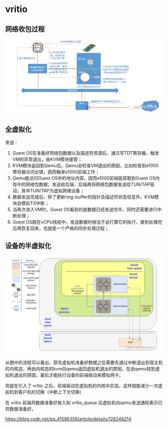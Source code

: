 # vritio

## 网络收包过程

![alt text](../image/网络收包过程.png)

## 全虚拟化

发送：

1. Guest OS在准备好网络包数据以及描述符资源后，通过写TDT寄存器，触发VM的异常退出，由KVM模块接管；
2. KVM模块返回到Qemu后，Qemu会检查VM退出的原因，比如检查到e1000寄存器访问出错，因而触发e1000前端工作；
3. Qemu能访问Guest OS中的地址内容，因而e1000前端能获取到Guest OS内存中的网络包数据，发送给后端，后端再将网络包数据发送给TUN/TAP驱动，其中TUN/TAP为虚拟网络设备；
4. 数据发送完成后，除了更新ring-buffer的指针及描述符状态信息外，KVM模块会模拟TX中断；
5. 当再次进入VM时，Guest OS看到的是数据已经发送完毕，同时还需要进行中断处理；
6. Guest OS跑在vCPU线程中，发送数据时相当于会打算它的执行，直到处理完后再恢复回来，也就是一个严格的同步处理过程；


## 设备的半虚拟化

![alt text](../image/vritio.png)

从图中的流程可以看出，原先虚拟机准备好数据之后需要先通过中断退出到宿主机的内核态，再由内核态的kvm向qemu返回虚拟机退出的原因，在由qemu找到虚拟机退出的原因，最后才能执行设备的前端驱动来模拟网卡。

但是在引入了 vritio 之后，前端驱动在虚拟机的内核中实现。这样就能减少一次虚拟机到客户机的切换（中断上下文切换）

在 vritio 前端将数据准备好放入到 vritio_queue 后虚拟机向qemu发送通知表示已将数据准备好。

https://blog.csdn.net/qq_41596356/article/details/128248214

